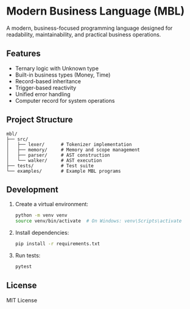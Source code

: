# Modern Business Language (MBL)

A modern, business-focused programming language designed for readability, maintainability, and practical business operations.

## Features

- Ternary logic with Unknown type
- Built-in business types (Money, Time)
- Record-based inheritance
- Trigger-based reactivity
- Unified error handling
- Computer record for system operations

## Project Structure

```
mbl/
├── src/
│   ├── lexer/      # Tokenizer implementation
│   ├── memory/     # Memory and scope management
│   ├── parser/     # AST construction
│   └── walker/     # AST execution
├── tests/          # Test suite
└── examples/       # Example MBL programs
```

## Development

1. Create a virtual environment:
   ```bash
   python -m venv venv
   source venv/bin/activate  # On Windows: venv\Scripts\activate
   ```

2. Install dependencies:
   ```bash
   pip install -r requirements.txt
   ```

3. Run tests:
   ```bash
   pytest
   ```

## License

MIT License 